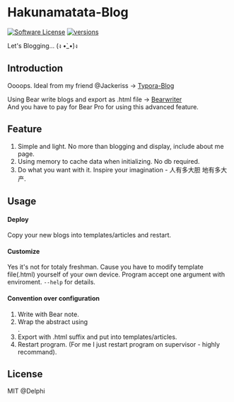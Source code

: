 # Hakunamatata-Blog
[![Software License](https://img.shields.io/badge/today%20-%20%20sunny-brightgreen.svg?style=flat-square)]()
[![versions](https://img.shields.io/badge/versions%20-%20%201.0.0-red.svg?style=flat-square)]()

Let's Blogging...  (ง •̀_•́)ง 

Introduction
-
Oooops. Ideal from my friend @Jackeriss -> <a href="https://github.com/Jackeriss/Typora-Blog">Typora-Blog</a>

Using Bear write blogs and export as .html file -> <a href="http://www.bear-writer.com">Bearwriter</a>  
And you have to pay for Bear Pro for using this advanced feature.

Feature
-
1. Simple and light. No more than blogging and display, include about me page.
2. Using memory to cache data when initializing. No db required.
3. Do what you want with it. Inspire your imagination - 人有多大胆 地有多大产.

Usage
-
#### Deploy
Copy your new blogs into templates/articles and restart.

#### Customize
Yes it's not for totaly freshman. Cause you have to modify template file(.html) yourself of your own device.
Program accept one argument with enviroment. `--help` for details.

#### Convention over configuration
1. Write with Bear note.
2. Wrap the abstract using <div class="description"></div>.
3. Export with .html suffix and put into templates/articles.
4. Restart program. (For me I just restart program on supervisor - highly recommand).

License
-

MIT @Delphi


